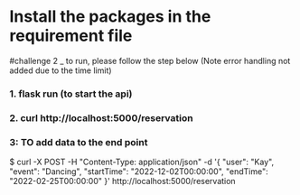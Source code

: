 # Install the packages in the requirement  file


#challenge 2 _ to run, please follow the step below (Note error handling not added due to the time limit)

### 1. flask run (to start the api)
### 2. curl http://localhost:5000/reservation
### 3: TO add data to the end point
$ curl -X POST -H "Content-Type: application/json" -d '{
   "user": "Kay",
  "event": "Dancing",
  "startTime": "2022-12-02T00:00:00",
  "endTime": "2022-02-25T00:00:00"
}' http://localhost:5000/reservation


